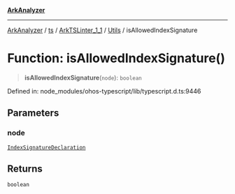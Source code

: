 [**ArkAnalyzer**](../../../../../../../../README.md)

***

[ArkAnalyzer](../../../../../../../../globals.md) / [ts](../../../../../README.md) / [ArkTSLinter\_1\_1](../../../README.md) / [Utils](../README.md) / isAllowedIndexSignature

# Function: isAllowedIndexSignature()

> **isAllowedIndexSignature**(`node`): `boolean`

Defined in: node\_modules/ohos-typescript/lib/typescript.d.ts:9446

## Parameters

### node

[`IndexSignatureDeclaration`](../../../../../interfaces/IndexSignatureDeclaration.md)

## Returns

`boolean`
